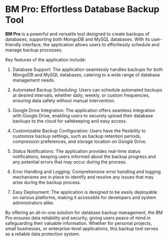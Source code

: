 # BM Pro: Effortless Database Backup Tool

**BM Pro** is a powerful and versatile tool designed to create backups of databases, supporting both MongoDB and MySQL databases. With its user-friendly interface, the application allows users to effortlessly schedule and manage backup processes.

Key features of the application include:

1. Database Support: The application seamlessly handles backups for both MongoDB and MySQL databases, catering to a wide range of database management needs.

2. Automated Backup Scheduling: Users can schedule automated backups at desired intervals, whether daily, weekly, or custom frequencies, ensuring data safety without manual intervention.

3. Google Drive Integration: The application offers seamless integration with Google Drive, enabling users to securely upload their database backups to the cloud for safekeeping and easy access.

4. Customizable Backup Configuration: Users have the flexibility to customize backup settings, such as backup retention periods, compression preferences, and storage location on Google Drive.

5. Status Notifications: The application provides real-time status notifications, keeping users informed about the backup progress and any potential errors that may occur during the process.

6. Error Handling and Logging: Comprehensive error handling and logging mechanisms are in place to identify and resolve any issues that may arise during the backup process.

7. Easy Deployment: The application is designed to be easily deployable on various platforms, making it accessible for developers and system administrators alike.

By offering an all-in-one solution for database backup management, the BM Pro ensures data reliability and security, giving users peace of mind in safeguarding their valuable information. Whether for personal projects, small businesses, or enterprise-level applications, this backup tool serves as a reliable data protection system.

